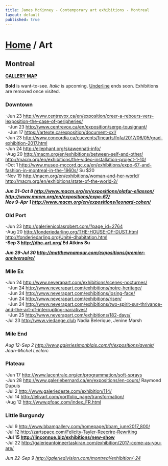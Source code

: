 ```yaml
---
title: James McKinney - Contemporary art exhibitions - Montreal
layout: default
published: true
---
```


# [Home](/) / Art

## Montreal

**[GALLERY MAP](https://www.google.com/maps/d/u/0/edit?mid=1pKDvWCvnInNN2igV2ruxxL_srzE)**

<p><span class="glyphicon glyphicon-info-sign" aria-hidden="true"></span> <strong>Bold</strong> is want-to-see. <em>Italic</em> is upcoming. <u>Underline</u> ends soon. Exhibitions are removed once visited.</p>

### Downtown

-Jun 23 <http://www.centrevox.ca/en/exposition/creer-a-rebours-vers-lexposition-the-case-of-peripheries/>  
  -Jun 23 <http://www.centrevox.ca/en/exposition/serge-tousignant/>  
  -Jun 17 <https://artexte.ca/exposition/document-xxl/>  
-Jun 23 <http://www.concordia.ca/cuevents/finearts/fofa/2017/06/05/grad-exhibition-2017.html>  
-Jun 24 <http://ellephant.org/skawennati-info/>  
-Aug 20 <http://macm.org/en/exhibitions/between-self-and-other/> <http://macm.org/en/exhibitions/the-video-installation-project-1-10/>  
-Oct 1 <http://www.musee-mccord.qc.ca/en/exhibitions/expo-67-and-fashion-in-montreal-in-the-1960s/> Su $20  
-Nov 19 <http://macm.org/en/exhibitions/woman-and-her-world/> <http://macm.org/en/exhibitions/state-of-the-world-2/>  

_**Jun 21-Oct 8 <http://www.macm.org/en/expositions/olafur-eliasson/> <http://www.macm.org/en/expositions/expo-67/>**_  
_**Nov 9-Apr 1 <http://www.macm.org/en/expositions/leonard-cohen/>**_  

### Old Port

-Jun 23 <http://galerienicolasrobert.com/?page_id=2764>  
-Aug 20 <http://fonderiedarling.org/THE-HOUSE-OF-DUST.html> <http://fonderiedarling.org/Unité-dhabitation.html>  
**-Sep 3 <http://dhc-art.org/> Ed Atkins Su**  

_**Jun 29-Jul 30 <http://matthewnamour.com/expositions/premier-anniversaire/>**_  

### Mile Ex

-Jun 24 <http://www.neverapart.com/exhibitions/scenes-nocturnes/>  
  -Jun 24 <http://www.neverapart.com/exhibitions/notre-heritage/>  
  -Jun 24 <http://www.neverapart.com/exhibitions/losing-face/>  
  -Jun 24 <http://www.neverapart.com/exhibitions/risen/>  
  -Jun 24 <http://www.neverapart.com/exhibitions/two-spirit-sur-thrivance-and-the-art-of-interrupting-narratives/>  
  -Jun 25 <http://www.neverapart.com/exhibitions/182-days/>  
-Jul 23 <http://www.viedange.club> Nadia Belerique, Jenine Marsh  

### Mile End

_Aug 12-Sep 2 <http://www.galeriesimonblais.com/fr/expositions/avenir/> Jean-Michel Leclerc_  

### Plateau

-Jun 17 <http://www.lacentrale.org/en/programmation/soft-sprays>  
-Jun 28 <http://www.galeriebernard.ca/en/expositions/en-cours/> Raymond Dupuis  
-Jul 2 <http://www.galeriedeste.com/exhibition/114/>  
-Jul 14 <http://lelivart.com/portfolio_page/transformation/>  
-Aug 12 <http://www.pfoac.com/index_FR.html>  

### Little Burgundy

-Jul 9 <http://www.bbamgallery.com/homepage/bbam_june2017_800/>  
-Jul 12 <http://zartspace.com/Felicity-Tayler-Reecrire-Rewriting>  
**-Jul 15 <http://linconnue.biz/exhibitions/new-show>**  
-Jul 22 <http://galerieantoineertaskiran.com/exhibition/2017-come-as-you-are/>  

_Jun 22-Sep 9 <http://galeriedivision.com/montreal/exhibition/-24>_  
